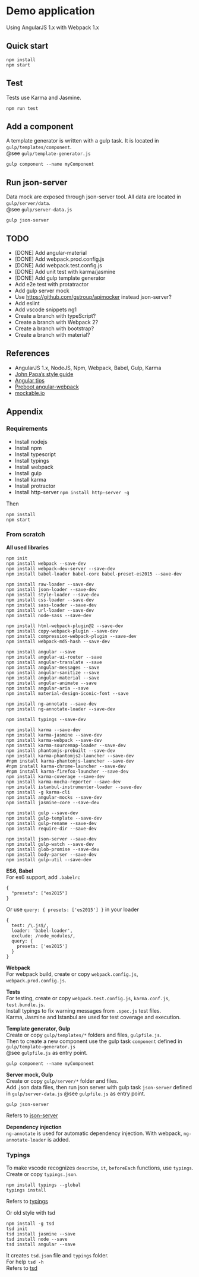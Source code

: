 # Demo application

Using AngularJS 1.x with Webpack 1.x

## Quick start
```
npm install
npm start
```

## Test
Tests use Karma and Jasmine.
```
npm run test
```

## Add a component
A template generator is written with a gulp task. It is located in `gulp/templates/component`.  
@see `gulp/template-generator.js`
```
gulp component --name myComponent
```

## Run json-server
Data mock are exposed through json-server tool. All data are located in `gulp/server/data`.  
@see `gulp/server-data.js`
```
gulp json-server
```

## TODO
- [DONE] Add angular-material
- [DONE] Add webpack.prod.config.js
- [DONE] Add webpack.test.config.js
- [DONE] Add unit test with karma/jasmine
- [DONE] Add gulp template generator
- Add e2e test with protatractor
- Add gulp server mock
- Use https://github.com/gstroup/apimocker instead json-server?
- Add eslint
- Add vscode snippets ng1
- Create a branch with typeScript?
- Create a branch with Webpack 2?
- Create a branch with bootstrap?
- Create a branch with material?


## References
- AngularJS 1.x, NodeJS, Npm, Webpack, Babel, Gulp, Karma
- [John Papa’s style guide](https://github.com/johnpapa/angular-styleguide)
- [Angular tips](http://angular-tips.com)
- [Preboot angular-webpack](https://github.com/preboot/angular-webpack)
- [mockable.io](https://www.mockable.io)

## Appendix

### Requirements
- Install nodejs
- Install npm
- Install typescript
- Install typings
- Install webpack
- Install gulp
- Install karma
- Install protractor
- Install http-server `npm install http-server -g`

Then
```
npm install
npm start
```

### From scratch

**All used libraries**
```
npm init
npm install webpack --save-dev
npm install webpack-dev-server --save-dev
npm install babel-loader babel-core babel-preset-es2015 --save-dev

npm install raw-loader --save-dev
npm install json-loader --save-dev
npm install style-loader --save-dev
npm install css-loader --save-dev
npm install sass-loader --save-dev
npm install url-loader --save-dev
npm install node-sass --save-dev

npm install html-webpack-plugin@2 --save-dev
npm install copy-webpack-plugin --save-dev
npm install compression-webpack-plugin --save-dev
npm install webpack-md5-hash --save-dev

npm install angular --save
npm install angular-ui-router --save
npm install angular-translate --save
npm install angular-messages --save
npm install angular-sanitize --save
npm install angular-material --save
npm install angular-animate --save
npm install angular-aria --save
npm install material-design-iconic-font --save

npm install ng-annotate --save-dev
npm install ng-annotate-loader --save-dev

npm install typings --save-dev

npm install karma --save-dev
npm install karma-jasmine --save-dev
npm install karma-webpack --save-dev
npm install karma-sourcemap-loader --save-dev
npm install phantomjs-prebuilt --save-dev
npm install karma-phantomjs2-launcher --save-dev
#npm install karma-phantomjs-launcher --save-dev
#npm install karma-chrome-launcher --save-dev
#npm install karma-firefox-launcher --save-dev
npm install karma-coverage --save-dev
npm install karma-mocha-reporter --save-dev
npm install istanbul-instrumenter-loader --save-dev
npm install -g karma-cli
npm install angular-mocks --save-dev
npm install jasmine-core --save-dev

npm install gulp --save-dev
npm install gulp-template --save-dev
npm install gulp-rename --save-dev
npm install require-dir --save-dev

npm install json-server --save-dev
npm install gulp-watch --save-dev
npm install glob-promise --save-dev
npm install body-parser --save-dev
npm install gulp-util --save-dev
```

**ES6, Babel**  
For es6 support, add `.babelrc`
```
{
  "presets": ["es2015"]
}
```
Or use `query: { presets: ['es2015'] }` in your loader
```
{
  test: /\.js$/,
  loader: 'babel-loader',
  exclude: /node_modules/,
  query: {
    presets: ['es2015']
  }
}
```

**Webpack**  
For webpack build, create or copy `webpack.config.js`, `webpack.prod.config.js`.

**Tests**  
For testing, create or copy `webpack.test.config.js`, `karma.conf.js`, `test.bundle.js`.  
Install typings to fix warning messages from `.spec.js` test files.  
Karma, Jasmine and Istanbul are used for test coverage and execution.

**Template generator, Gulp**  
Create or copy `gulp/templates/*` folders and files, `gulpfile.js`.  
Then to create a new component use the gulp task `component` defined in `gulp/template-generator.js`  
@see `gulpfile.js` as entry point.
```
gulp component --name myComponent
```

**Server mock, Gulp**  
Create or copy `gulp/server/*` folder and files.  
Add .json data files, then run json server with gulp task `json-server` defined in `gulp/server-data.js`
@see `gulpfile.js` as entry point.
```
gulp json-server
```
Refers to [json-server](https://www.npmjs.com/package/json-server)


**Dependency injection**  
`ng-annotate` is used for automatic dependency injection. With webpack, `ng-annotate-loader` is added.


### Typings
To make vscode recognizes `describe`, `it`, `beforeEach` functions, use `typings`.  
Create or copy `typings.json`.
```
npm install typings --global
typings install
```
Refers to [typings](https://www.npmjs.com/package/typings)


Or old style with tsd
```
npm install -g tsd
tsd init
tsd install jasmine --save
tsd install node --save
tsd install angular --save
```
It creates `tsd.json` file and `typings` folder.  
For help `tsd -h`  
Refers to [tsd](http://definitelytyped.org/tsd/)

